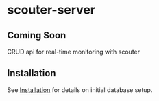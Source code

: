 # scouter-server

## Coming Soon

CRUD api for real-time monitoring with scouter

## Installation

See [Installation](./setup/README.md) for details on initial database setup.
